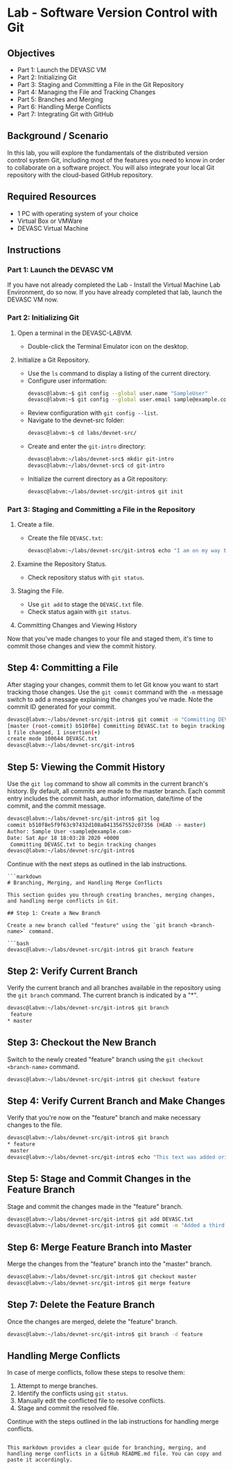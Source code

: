 # Lab - Software Version Control with Git

## Objectives

- Part 1: Launch the DEVASC VM
- Part 2: Initializing Git
- Part 3: Staging and Committing a File in the Git Repository
- Part 4: Managing the File and Tracking Changes
- Part 5: Branches and Merging
- Part 6: Handling Merge Conflicts
- Part 7: Integrating Git with GitHub

## Background / Scenario

In this lab, you will explore the fundamentals of the distributed version control system Git, including most of the features you need to know in order to collaborate on a software project. You will also integrate your local Git repository with the cloud-based GitHub repository.

## Required Resources

- 1 PC with operating system of your choice
- Virtual Box or VMWare
- DEVASC Virtual Machine

## Instructions

### Part 1: Launch the DEVASC VM

If you have not already completed the Lab - Install the Virtual Machine Lab Environment, do so now. If you have already completed that lab, launch the DEVASC VM now.

### Part 2: Initializing Git

1. Open a terminal in the DEVASC-LABVM.
   - Double-click the Terminal Emulator icon on the desktop.

2. Initialize a Git Repository.
   - Use the `ls` command to display a listing of the current directory.
   - Configure user information:
     ```bash
     devasc@labvm:~$ git config --global user.name "SampleUser"
     devasc@labvm:~$ git config --global user.email sample@example.com
     ```
   - Review configuration with `git config --list`.
   - Navigate to the devnet-src folder:
     ```bash
     devasc@labvm:~$ cd labs/devnet-src/
     ```
   - Create and enter the `git-intro` directory:
     ```bash
     devasc@labvm:~/labs/devnet-src$ mkdir git-intro
     devasc@labvm:~/labs/devnet-src$ cd git-intro
     ```
   - Initialize the current directory as a Git repository:
     ```bash
     devasc@labvm:~/labs/devnet-src/git-intro$ git init
     ```

### Part 3: Staging and Committing a File in the Repository

1. Create a file.
   - Create the file `DEVASC.txt`:
     ```bash
     devasc@labvm:~/labs/devnet-src/git-intro$ echo "I am on my way to passing the Cisco DEVASC exam" > DEVASC.txt
     ```

2. Examine the Repository Status.
   - Check repository status with `git status`.

3. Staging the File.
   - Use `git add` to stage the `DEVASC.txt` file.
   - Check status again with `git status`.

4. Committing Changes and Viewing History

Now that you've made changes to your file and staged them, it's time to commit those changes and view the commit history.

## Step 4: Committing a File

After staging your changes, commit them to let Git know you want to start tracking those changes. Use the `git commit` command with the `-m` message switch to add a message explaining the changes you've made. Note the commit ID generated for your commit.

```bash
devasc@labvm:~/labs/devnet-src/git-intro$ git commit -m "Committing DEVASC.txt to begin tracking changes"
[master (root-commit) b510f8e] Committing DEVASC.txt to begin tracking changes
1 file changed, 1 insertion(+)
create mode 100644 DEVASC.txt
devasc@labvm:~/labs/devnet-src/git-intro$
```

## Step 5: Viewing the Commit History

Use the `git log` command to show all commits in the current branch's history. By default, all commits are made to the master branch. Each commit entry includes the commit hash, author information, date/time of the commit, and the commit message.

```bash
devasc@labvm:~/labs/devnet-src/git-intro$ git log
commit b510f8e5f9f63c97432d108a0413567552c07356 (HEAD -> master)
Author: Sample User <sample@example.com>
Date: Sat Apr 18 18:03:28 2020 +0000
 Committing DEVASC.txt to begin tracking changes
devasc@labvm:~/labs/devnet-src/git-intro$
```

Continue with the next steps as outlined in the lab instructions.
```
```markdown
# Branching, Merging, and Handling Merge Conflicts

This section guides you through creating branches, merging changes, and handling merge conflicts in Git.

## Step 1: Create a New Branch

Create a new branch called "feature" using the `git branch <branch-name>` command.

```bash
devasc@labvm:~/labs/devnet-src/git-intro$ git branch feature
```

## Step 2: Verify Current Branch

Verify the current branch and all branches available in the repository using the `git branch` command. The current branch is indicated by a "*".

```bash
devasc@labvm:~/labs/devnet-src/git-intro$ git branch
 feature
* master
```

## Step 3: Checkout the New Branch

Switch to the newly created "feature" branch using the `git checkout <branch-name>` command.

```bash
devasc@labvm:~/labs/devnet-src/git-intro$ git checkout feature
```

## Step 4: Verify Current Branch and Make Changes

Verify that you're now on the "feature" branch and make necessary changes to the file.

```bash
devasc@labvm:~/labs/devnet-src/git-intro$ git branch
* feature
 master
devasc@labvm:~/labs/devnet-src/git-intro$ echo "This text was added originally while in the feature branch" >> DEVASC.txt
```

## Step 5: Stage and Commit Changes in the Feature Branch

Stage and commit the changes made in the "feature" branch.

```bash
devasc@labvm:~/labs/devnet-src/git-intro$ git add DEVASC.txt
devasc@labvm:~/labs/devnet-src/git-intro$ git commit -m "Added a third line in feature branch"
```

## Step 6: Merge Feature Branch into Master

Merge the changes from the "feature" branch into the "master" branch.

```bash
devasc@labvm:~/labs/devnet-src/git-intro$ git checkout master
devasc@labvm:~/labs/devnet-src/git-intro$ git merge feature
```

## Step 7: Delete the Feature Branch

Once the changes are merged, delete the "feature" branch.

```bash
devasc@labvm:~/labs/devnet-src/git-intro$ git branch -d feature
```

## Handling Merge Conflicts

In case of merge conflicts, follow these steps to resolve them:

1. Attempt to merge branches.
2. Identify the conflicts using `git status`.
3. Manually edit the conflicted file to resolve conflicts.
4. Stage and commit the resolved file.

Continue with the steps outlined in the lab instructions for handling merge conflicts.
```

This markdown provides a clear guide for branching, merging, and handling merge conflicts in a GitHub README.md file. You can copy and paste it accordingly.
